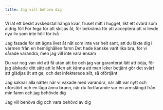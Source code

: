 ```yaml
---
title: Jag vill behöva dig
---
```


Vi lät ett beskt avskedstal hänga kvar,
fruset mitt i hugget,
likt ett svärd som aldrig föll
För fega för att skiljas åt,
för bekväma för att acceptera
att vi levde nya liv
som inte höll för två

Jag fasade för att ägna livet åt nåt
som inte var helt sant,
att du läkte dig i värmen
från en hemlighållen famn
Det hade kanske varit lika bra,
för vi sårade varandra,
men jag vill inte vara ensam

Du var nog van vid att få utan att be
och jag var garanterat lätt att böja,
för jag älskade ditt sätt att le
Men att känna att man leker betjänt
gör det svårt att glädjas åt att ge,
och det infekterade allt, så oförtjänt

Jag saknar alla nätter
när vi vakade med varandra,
när allt var nytt och oförstört
och en låga ännu brann,
när du fortfarande var
en armslängd från min famn
och jag behövde dig

Jag vill behöva dig
och vara behövd av dig